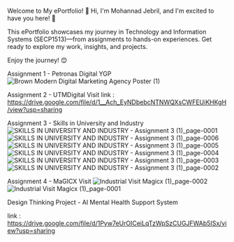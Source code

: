 Welcome to My ePortfolio! 🎉
Hi, I'm Mohannad Jebril, and I'm excited to have you here! 🚀

This ePortfolio showcases my journey in Technology and Information Systems (SECP1513)—from assignments to hands-on experiences. Get ready to explore my work, insights, and projects.

Enjoy the journey! 😊






Assignment 1 - Petronas Digital YGP
![Brown Modern Digital Marketing Agency Poster (1)](https://github.com/user-attachments/assets/7513e143-c3df-4d62-9e1c-a2ee22bfa1d0)




Assignment 2 - UTMDigital Visit
link : https://drive.google.com/file/d/1__Ach_EyNDbebcNTNWQXsCWFEUiKHKgH/view?usp=sharing


Assignment 3 - Skills in University and Industry
![SKILLS IN UNIVERSITY AND INDUSTRY - Assignment 3 (1)_page-0001](https://github.com/user-attachments/assets/17c8b7b9-d594-4efd-895c-8c3851a4652c)
![SKILLS IN UNIVERSITY AND INDUSTRY - Assignment 3 (1)_page-0006](https://github.com/user-attachments/assets/8da66dd1-3be4-4892-b2a4-3cde41ddb387)
![SKILLS IN UNIVERSITY AND INDUSTRY - Assignment 3 (1)_page-0005](https://github.com/user-attachments/assets/b8f72504-0f63-44c2-90db-2731612a9444)
![SKILLS IN UNIVERSITY AND INDUSTRY - Assignment 3 (1)_page-0004](https://github.com/user-attachments/assets/084a8af7-8e5f-4d64-81a8-e2490a031878)
![SKILLS IN UNIVERSITY AND INDUSTRY - Assignment 3 (1)_page-0003](https://github.com/user-attachments/assets/45cc8fb3-9eb3-4a6c-9248-1299a88eb2f3)
![SKILLS IN UNIVERSITY AND INDUSTRY - Assignment 3 (1)_page-0002](https://github.com/user-attachments/assets/2d3c4adb-0e81-44e6-88d8-83e23a63d5f2)



Assignment 4 - MaGICX Visit
![Industrial Visit Magicx (1)_page-0002](https://github.com/user-attachments/assets/1def80da-3e87-4176-8b81-81fab05ee40d)
![Industrial Visit Magicx (1)_page-0001](https://github.com/user-attachments/assets/30c85635-57f7-4ced-b52c-6d64394e9715)






Design Thinking Project - AI Mental Health Support System

link : https://drive.google.com/file/d/1Pyw7eUrOICeiLqTzWpSzCUGJFWAb5ISx/view?usp=sharing




